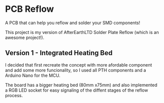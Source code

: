 # PCB Reflow
 A PCB that can help you reflow and solder your SMD components! 

This project is my version of AfterEarthLTD Solder Plate Reflow (which is an awesome project!). 

## Version 1 - Integrated Heating Bed

I decided that first recreate the concept with more afordable component and add some more funcionality, so I used all PTH components and a Arduino Nano for the MCU. 

The board has a bigger heating bed (80mm x75mm) and also implemented a RGB LED socket for easy signaling of the diffent stages of the reflow process.


